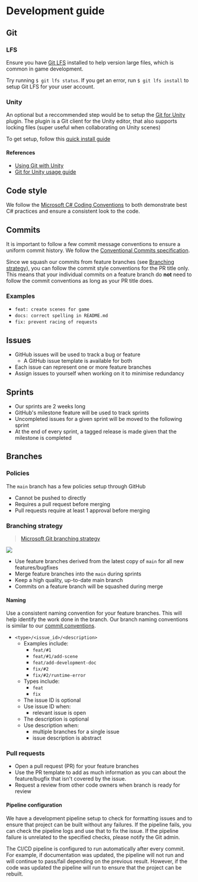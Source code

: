 # Development guide

## Git

### LFS

Ensure you have [Git LFS](https://git-lfs.github.com/) installed to help version large files, which is common in game development.

Try running `$ git lfs status`. If you get an error, run `$ git lfs install` to setup Git LFS for your user account.

### Unity

An optional but a reccommended step would be to setup the [Git for Unity](https://github.com/spoiledcat/git-for-unity) plugin.
The plugin is a Git client for the Unity editor, that also supports locking files (super useful when collaborating on Unity scenes)

To get setup, follow this [quick install guide](https://github.com/spoiledcat/git-for-unity#quick-install)

#### References

- [Using Git with Unity](https://gist.github.com/j-mai/4389f587a079cb9f9f07602e4444a6ed)
- [Git for Unity usage guide](https://github.com/spoiledcat/git-for-unity/blob/e0a52aba837d78baa4d6679e568a218591362eae/docs/using/quick-guide.md)

## Code style

We follow the [Microsoft C# Coding Conventions](https://learn.microsoft.com/en-us/dotnet/csharp/fundamentals/coding-style/coding-conventions)
to both demonstrate best C# practices and ensure a consistent look to the code.

## Commits

It is important to follow a few commit message conventions to ensure a uniform
commit history. We follow the [Conventional Commits specification](https://www.conventionalcommits.org/en/v1.0.0/).

Since we squash our commits from feature branches (see [Branching strategy](#branching-strategy)),
you can follow the commit style conventions for the PR title only. This means
that your individual commits on a feature branch do **not** need to follow the
commit conventions as long as your PR title does.

### Examples

- `feat: create scenes for game`
- `docs: correct spelling in README.md`
- `fix: prevent racing of requests`

## Issues

- GitHub issues will be used to track a bug or feature
    - A GitHub issue template is available for both
- Each issue can represent one or more feature branches
- Assign issues to yourself when working on it to minimise redundancy

## Sprints

- Our sprints are 2 weeks long
- GitHub's milestone feature will be used to track sprints
- Uncompleted issues for a given sprint will be moved to the following sprint
- At the end of every sprint, a tagged release is made given that the milestone
  is completed

## Branches

### Policies

The `main` branch has a few policies setup through GitHub
- Cannot be pushed to directly
- Requires a pull request before merging
- Pull requests require at least 1 approval before merging

### Branching strategy

> [Microsoft Git branching strategy](https://learn.microsoft.com/en-us/azure/devops/repos/git/git-branching-guidance)

![](https://user-images.githubusercontent.com/59267627/199492032-00ffa95f-4958-40bb-a10c-01a7e5ba8171.png)

- Use feature branches derived from the latest copy of `main` for all new features/bugfixes
- Merge feature branches into the `main` during sprints
- Keep a high quality, up-to-date main branch
- Commits on a feature branch will be squashed during merge

#### Naming

Use a consistent naming convention for your feature branches. This will help
identify the work done in the branch. Our branch naming conventions is similar to our
[commit conventions](#commits).

- `<type>/<issue_id>/<description>`
  - Examples include:
      - `feat/#1`
      - `feat/#1/add-scene`
      - `feat/add-development-doc`
      - `fix/#2`
      - `fix/#2/runtime-error`
  - Types include:
      - `feat`
      - `fix`
  - The issue ID is optional
  - Use issue ID when:
      - relevant issue is open
  - The description is optional
  - Use description when:
      - multiple branches for a single issue
      - issue description is abstract

### Pull requests

- Open a pull request (PR) for your feature branches
- Use the PR template to add as much information as you can about the
  feature/bugfix that isn't covered by the issue.
- Request a review from other code owners when branch is ready for review

#### Pipeline configuration

We have a development pipeline setup to check for formatting issues and to
ensure that project can be built without any failures. If the pipeline fails,
you can check the pipeline logs and use that to fix the issue. If the pipeline
failure is unrelated to the specified checks, please notify the Git admin.

The CI/CD pipeline is configured to run automatically after every commit.
For example, if documentation was updated, the pipeline will not run and will
continue to pass/fail depending on the previous result. However, if the code was
updated the pipeline will run to ensure that the project can be rebuilt.
